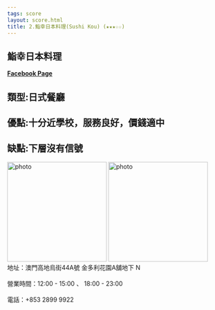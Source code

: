 ```yaml
---
tags: score
layout: score.html
title: 2.鮨幸日本料理(Sushi Kou) (★★★☆☆)
---
```



<h2>鮨幸日本料理</h2>
<a href='https://www.facebook.com/sushikoumacau/'><b>Facebook Page</b></a>
<h2>類型:日式餐廳</h2>
<h2>優點:十分近學校，服務良好，價錢適中</h2>
<h2>缺點:下層沒有信號</h2>

<img src="https://user-images.githubusercontent.com/70761288/101182899-b29d3a00-3689-11eb-91dc-735007927cdf.jpg" alt="photo" width="230" height="230">
<img src="https://user-images.githubusercontent.com/70761288/101183016-dd878e00-3689-11eb-93f6-98295a4fc49f.jpg" alt="photo" width="230" height="230">
<br>地址：澳門高地烏街44A號 金多利花園A舖地下 N</br>
<br>營業時間：12:00 - 15:00 、 18:00 - 23:00 </br>
<br>電話：+853 2899 9922</br>
